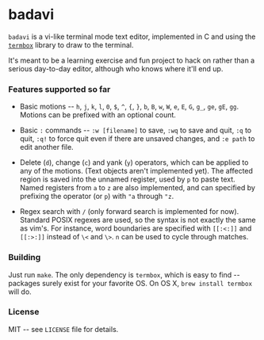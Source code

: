 # badavi

`badavi` is a vi-like terminal mode text editor, implemented in C and using the
[`termbox`](https://github.com/nsf/termbox) library to draw to the terminal.

It's meant to be a learning exercise and fun project to hack on rather than a
serious day-to-day editor, although who knows where it'll end up.

### Features supported so far

* Basic motions -- `h`, `j`, `k`, `l`, `0`, `$`, `^`, `{`, `}`, `b`, `B`,
`w`, `W`, `e`, `E`, `G`, `g_`, `ge`, `gE`, `gg`. Motions can be prefixed with
an optional count.

* Basic `:` commands -- `:w [filename]` to save, `:wq` to save and quit, `:q`
to quit, `:q!` to force quit even if there are unsaved changes, and `:e path`
to edit another file.

* Delete (`d`), change (`c`) and yank (`y`) operators, which can be applied to
any of the motions. (Text objects aren't implemented yet). The affected
region is saved into the unnamed register, used by `p` to paste text. Named
registers from `a` to `z` are also implemented, and can specified by
prefixing the operator (or `p`) with `"a` through `"z`.

* Regex search with `/` (only forward search is implemented for now). Standard
POSIX regexes are used, so the syntax is not exactly the same as vim's. For
instance, word boundaries are specified with `[[:<:]]` and `[[:>:]]` instead
of `\<` and `\>`. `n` can be used to cycle through matches.

### Building

Just run `make`. The only dependency is `termbox`, which is easy to find --
packages surely exist for your favorite OS. On OS X, `brew install termbox`
will do.

### License

MIT -- see `LICENSE` file for details.
